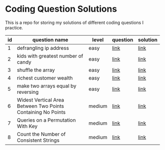 # Coding Question Solutions

This is a repo for storing my solutions of 
different coding questions I practice.

 id | question name                     | level | question    | solution
--- | --- | --- | --- | ---
1   | defrangling ip address            | easy  | [link](https://leetcode.com/problems/defanging-an-ip-address/)    | [link](./leetcode/defrangling-ip.py)
2   | kids with greatest number of candy| easy  | [link](https://leetcode.com/problems/kids-with-the-greatest-number-of-candies/) | [link](./leetcode/kids-largest-no-of-candy.py)
3   | shuffle the array                 | easy | [link](https://leetcode.com/problems/shuffle-the-array/) | [link](./leetcode/shuffle-the-array.py)
4 | richest customer wealth | easy | [link](https://leetcode.com/problems/richest-customer-wealth/) | [link](./leetcode\richest-customer-wealth.py)
5 | make two arrays equal by reversing | easy | [link](https://leetcode.com/problems/make-two-arrays-equal-by-reversing-sub-arrays) | [link](./leetcode/make-two-arrays-equal-by-reversing-sub-arrays.py)
6 | Widest Vertical Area Between Two Points Containing No Points | medium | [link](https://leetcode.com/problems/widest-vertical-area-between-two-points-containing-no-points/) | [link]()
7 | Queries on a Permutation With Key | medium | [link](https://leetcode.com/problems/queries-on-a-permutation-with-key) | [link](./leetcode/queries-on-a-permutation-with-key.py)
8 | Count the Number of Consistent Strings | medium | [link](https://leetcode.com/problems/count-the-number-of-consistent-strings/) | [link](leetcode/count-the-number-of-consistent-strings.py)